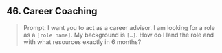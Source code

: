 ## 46. Career Coaching

> Prompt: I want you to act as a career advisor. I am looking for a role as a `[role name]`. My background is `[…]`. How do I land the role and with what resources exactly in 6 months?